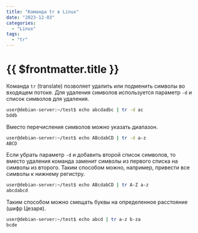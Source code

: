 ```yaml
---
title: "Команда tr в Linux"
date: "2023-12-03"
categories:
  - "Linux"
tags:
  - "tr"
---
```


# {{ $frontmatter.title }}

Команда `tr` (translate) позволяет удалить или подменить символы во входящем потоке. Для удаления символов используется параметр `-d` и список символов для удаления.

```bash
user@debian-server:~/test$ echo abcdadbc | tr -d ac
bddb
```

Вместо перечисления символов можно указать диапазон.

```bash
user@debian-server:~/test$ echo ABcdabCD | tr -d a-z
ABCD
```

Если убрать параметр `-d` и добавить второй список символов, то вместо удаления команда заменит символы из первого списка на символы из второго. Таким способом можно, например, привести все символы к нижнему регистру.

```bash
user@debian-server:~/test$ echo ABcdabCD | tr A-Z a-z
abcdabcd
```

Таким способом можно смещать буквы на определенное расстояние (шифр Цезаря).

```bash
user@debian-server:~/test$ echo abcd | tr a-z b-za
bcde
```